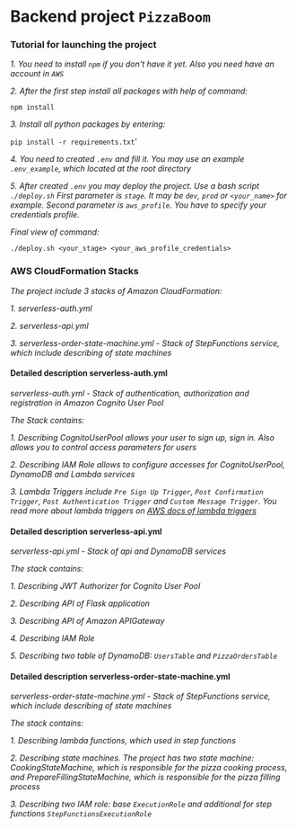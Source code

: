 # **Backend project `PizzaBoom`**

### Tutorial for launching the project

_1. You need to install `npm` if you don't have it yet. Also you need have an account in `AWS`_

_2. After the first step install all packages with help of command:_

`npm install`

_3. Install all python packages by entering:_

`pip install -r requirements.txt`'

_4. You need to created `.env` and fill it. You may use an example `.env_example`, which located at the root directory_

_5. After created `.env` you may deploy the project. Use a bash script `./deploy.sh`_
_First parameter is `stage`. It may be `dev`, `prod` or `<your_name>` for example._
_Second parameter is `aws_profile`. You have to specify your credentials profile._

_Final view of command:_

`./deploy.sh <your_stage> <your_aws_profile_credentials>`

### AWS CloudFormation Stacks

_The project include 3 stacks of Amazon CloudFormation:_

_1. serverless-auth.yml_

_2. serverless-api.yml_

_3. serverless-order-state-machine.yml - Stack of StepFunctions service, which include describing of state machines_

#### Detailed description serverless-auth.yml

_serverless-auth.yml - Stack of authentication, authorization and registration in Amazon Cognito User Pool_

_The Stack contains:_

_1. Describing CognitoUserPool allows your user to sign up, sign in. Also allows you to control access parameters
for users_

_2. Describing IAM Role allows to configure accesses for CognitoUserPool, DynamoDB and Lambda services_

_3. Lambda Triggers include `Pre Sign Up Trigger`, `Post Confirmation Trigger`, `Post Authentication Trigger`
and `Custom Message Trigger`. You read more about lambda triggers on [AWS docs of lambda triggers]_

#### Detailed description serverless-api.yml

_serverless-api.yml - Stack of api and DynamoDB services_

_The stack contains:_

_1. Describing JWT Authorizer for Cognito User Pool_

_2. Describing API of Flask application_

_3. Describing API of Amazon APIGateway_

_4. Describing IAM Role_

_5. Describing two table of DynamoDB: `UsersTable` and `PizzaOrdersTable`_ 

#### Detailed description serverless-order-state-machine.yml

_serverless-order-state-machine.yml - Stack of StepFunctions service, which include describing of state machines_

_The stack contains:_

_1. Describing lambda functions, which used in step functions_

_2. Describing state machines. The project has two state machine: СookingStateMachine, which is responsible
for the pizza cooking process, and PrepareFillingStateMachine, which is responsible for the pizza filling process_

_3. Describing two IAM role: base `ExecutionRole` and additional for step functions `StepFunctionsExecutionRole`_
    


[AWS docs of lambda triggers]: https://docs.aws.amazon.com/cognito/latest/developerguide/cognito-user-identity-pools-working-with-aws-lambda-triggers.html